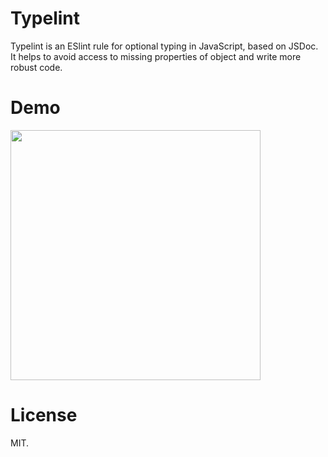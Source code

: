 # Typelint

Typelint is an ESlint rule for optional typing in JavaScript, based on JSDoc.
It helps to avoid access to missing properties of object and write more robust code.

# Demo

<img src="http://yarax.ru/images/demo.gif" width="400"/>

# License

MIT.